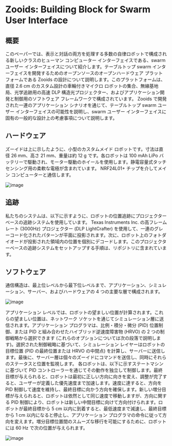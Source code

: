 # Zooids: Building Block for Swarm User Interface
## 概要
このペーパーでは、表示と対話の両方を処理する多数の自律ロボットで構成される新しいクラスのヒューマン コンピューター インターフェイスである、swarm ユーザー インターフェイスについて紹介します。テーブルトップ swarm インターフェイスを開発するためのオープンソースのオープンハードウェア プラットフォームである Zooids の設計について説明します。このプラットフォームは、直径 2.6 cm のカスタム設計の車輪付きマイクロ ロボットの集合、無線基地局、光学追跡用の高速 DLP 構造光プロジェクター、およびアプリケーション開発と制御用のソフトウェア フレームワークで構成されています。 Zooids で開発された一連のアプリケーション シナリオを通じて、テーブルトップ swarm ユーザー インターフェイスの可能性を説明し、swarm ユーザー インターフェイスに固有の一般的な設計上の考慮事項について説明します。

## ハードウェア
ズーイドは上に示したように、小型のカスタムメイド ロボットです。寸法は直径 26 mm、高さ 21 mm、重量は約 12 g です。各ロボットは 100 mAh LiPo バッテリーで駆動され、モーター駆動のホイールを使用します。静電容量式タッチセンシング用の柔軟な電極が含まれています。 NRF24L01+ チップを介してメイン コンピューターと通信します。

![image](https://github.com/tichise/paper-reading/assets/43707/286436c8-f74e-4c5c-bf17-2a6033968300)


## 追跡
私たちのシステムは、以下に示すように、ロボットの位置追跡にプロジェクターベースの追跡システムを使用しています。 Texas Instruments Inc. の高フレーム レート (3000Hz) プロジェクター (DLP LightCrafter) を使用して、一連のグレーコード化されたパターンが平面に投影されます。次に、ロボット上のフォトダイオードが投影された領域内の位置を個別にデコードします。このプロジェクターベースの追跡システムをセットアップする手順は、リポジトリに含まれています。

## ソフトウェア
通信構造は、最上位レベルから最下位レベルまで、アプリケーション、シミュレーション、サーバー、およびハードウェアの 4 つの主要な層で構成されます。

![image](https://github.com/tichise/paper-reading/assets/43707/e9650d72-e520-4d9a-b5c2-5bb3abf48b76)


アプリケーション レベルでは、ロボットの望ましい位置が計算されます。これらの望ましい位置は、ネットワーク ソケットを通じてシミュレーション層に送信されます。アプリケーション プログラマは、比例・積分・微分 (PID) 位置制御、または PID と組み合わせたハイブリッド逆速度障害物 (HRVO) の 2 つの制御戦略から選択できます (これらのオプションについては次の段落で説明します)。選択された制御戦略に基づいて、シミュレーション レイヤーはロボットの目標位置 (PID の最終位置または HRVO の中間点) を計算し、サーバーに送信します。最後に、サーバー層は個々のズーイドにコマンドを送信し、同時にそれらのステータスと位置を監視します。
各ロボットは、以下に示すステートマシンに基づいて PID コントローラーを通じてその動作を独立して制御します。最終目標が与えられると、ロボットは最初に正しい方向に向きを変え、調整が完了すると、ユーザーが定義した優先速度まで加速します。速度に達すると、方向を PID 制御して速度を維持し、最終目標に向かう方向を確保します。新しい増分目標が与えられると、ロボットは依然として同じ速度で移動しますが、方向に関する PID 制御により、ロボットは新しい中間目標に向けて方向付けられます。ロボットが最終目標から 5 cm 以内に到着すると、最低速度まで減速し、最終目標から 1 cm 以内になると停止し、アプリケーション プログラマの命令に従って方向を変えます。増分目標位置間のスムーズな移行を可能にするために、ロボットには 60 Hz で次の位置が与えられます。

![image](https://github.com/tichise/paper-reading/assets/43707/81c7e74e-f039-42ba-af34-3bca7ad47269)

